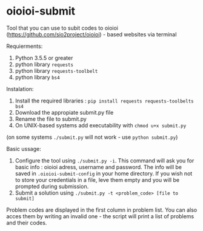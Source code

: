 # oioioi-submit
Tool that you can use to subit codes to oioioi (https://github.com/sio2project/oioioi) - based websites via terminal


Requierments:
1. Python 3.5.5 or greater
2. python library `requests`
3. python library `requests-toolbelt`
4. python library `bs4`


Instalation:
1. Install the required libraries : `pip install requests requests-toolbelts bs4`
2. Download the appropiate submit.py file
3. Rename the file to submit.py
4. On UNIX-based systems add executability with `chmod u+x submit.py` 

(on some systems `./submit.py` will not work - use `python submit.py`)


Basic ussage:
1. Configure the tool using `./submit.py -i`. This command will ask you for basic info : oioioi adress, username and password. The info will be saved in `.oioioi-submit-config` in your home directory. If you wish not to store your credentials in a file, leve them empty and you will be prompted during submission.
2. Submit a solution using `./submit.py -t <problem_code> [file to submit]`

Problem codes are displayed in the first column in problem list. You can also acces them by writing an invalid one - the script will print a list of problems and their codes.
